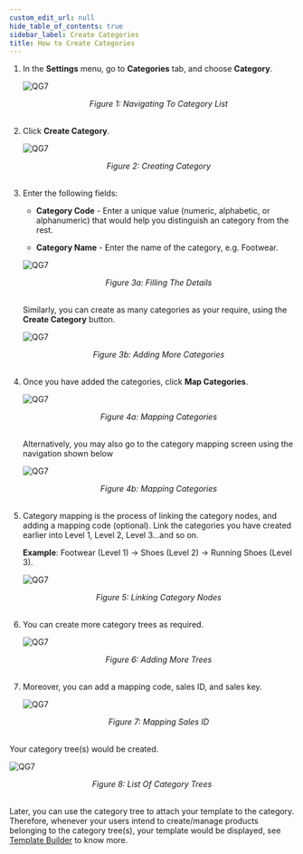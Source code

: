 ```yaml
---
custom_edit_url: null
hide_table_of_contents: true
sidebar_label: Create Categories
title: How to Create Categories
---
```


1. In the **Settings** menu, go to **Categories** tab, and choose **Category**.

    ![QG7](https://cdn.pixelbin.io/v2/doc/original/vms/category/category-nav.png)
    <center><em>Figure 1: Navigating To Category List</em></center><br />

2. Click **Create Category**.

    ![QG7](https://cdn.pixelbin.io/v2/doc/original/vms/category/create-category.png)
    <center><em>Figure 2: Creating Category</em></center><br />

3. Enter the following fields:
    * **Category Code** - Enter a unique value (numeric, alphabetic, or alphanumeric) that would help you distinguish an category from the rest.

    * **Category Name** - Enter the name of the category, e.g. Footwear.

    ![QG7](https://cdn.pixelbin.io/v2/doc/original/vms/category/sample-category.png)
    <center><em>Figure 3a: Filling The Details</em></center><br />

    Similarly, you can create as many categories as your require, using the **Create Category** button.

    ![QG7](https://cdn.pixelbin.io/v2/doc/original/vms/category/more-category.png)
    <center><em>Figure 3b: Adding More Categories</em></center><br />

4. Once you have added the categories, click **Map Categories**.

    ![QG7](https://cdn.pixelbin.io/v2/doc/original/vms/category/map-categories.png)
    <center><em>Figure 4a: Mapping Categories</em></center><br />

    Alternatively, you may also go to the category mapping screen using the navigation shown below

    ![QG7](https://cdn.pixelbin.io/v2/doc/original/vms/category/other-category-path.png)
    <center><em>Figure 4b: Mapping Categories</em></center><br />

5. Category mapping is the process of linking the category nodes, and adding a mapping code (optional). Link the categories you have created earlier into Level 1, Level 2, Level 3...and so on. 

    **Example**: Footwear (Level 1) → Shoes (Level 2) → Running Shoes (Level 3).

    ![QG7](https://cdn.pixelbin.io/v2/doc/original/vms/category/more-levels.png)
    <center><em>Figure 5: Linking Category Nodes</em></center><br />

6. You can create more category trees as required.

    ![QG7](https://cdn.pixelbin.io/v2/doc/original/vms/category/tree.png)
    <center><em>Figure 6: Adding More Trees</em></center><br />

7. Moreover, you can add a mapping code, sales ID, and sales key.

    ![QG7](https://cdn.pixelbin.io/v2/doc/original/vms/category/mapping.png)
    <center><em>Figure 7: Mapping Sales ID</em></center><br />

Your category tree(s) would be created.

![QG7](https://cdn.pixelbin.io/v2/doc/original/vms/category/category-list.png)
<center><em>Figure 8: List Of Category Trees</em></center><br />

Later, you can use the category tree to attach your template to the category. Therefore, whenever your users intend to create/manage products belonging to the category tree(s), your template would be displayed, see [Template Builder](/docs/pim/template/template-builder-intro) to know more.